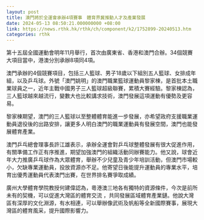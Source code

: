 ```yaml
---
layout: post
title: 澳門將於全運會承辦4項賽事　體育界冀推動人才及產業發展
date: 2024-05-13 08:50:21.000000000 +08:00
link: https://news.rthk.hk/rthk/ch/component/k2/1752899-20240513.htm
categories: rthk
---
```


第十五屆全國運動會明年11月舉行，首次由廣東省、香港和澳門合辦。34個競賽大項目當中，港澳分別承辦8項同4項。

澳門承辦的4個競賽項目，包括三人籃球、男子18歲以下組別五人籃球、女排成年組，以及乒乓球。外號「澳門姚明」的澳門職業籃球運動員黎家棟，是首批本土職業球員之一，近年主戰中國男子三人籃球超級聯賽，累積大賽經驗。黎家棟認為，三人籃球越來越流行，變數大也比較講求技術，澳門發展這項運動有優勢及更容易。

黎家棟期望，澳門的三人籃球以至整體體育能進一步發展，亦希望政府支援職業運動員退役後的出路安排，讓更多人明白澳門的職業運動員有發展空間，澳門也能發展體育產業。

澳門乒乓總會理事長許江雄表示，承辦全運會對乒乓球整體發展有很大促進作用，有關準備工作正有序推進，期望加強澳門的組織活動同辦賽能力。他又說，球會近年大力推廣乒乓球作為大眾體育，舉辦不少兒童及青少年培訓活動，但澳門市場較小，欠缺專業運動員，投放資源亦不足。他寄望日後能提升運動員的專業水平，培育出優秀運動員代表澳門出賽，在世界排名賽爭取成績。

廣州大學體育學院教授何建偉認為，粵港澳三地各有獨特的資源條件，今次是前所未有的契機，可以促進大灣區的體育交流 ，共同發展區域體育產業鏈。他說大灣區有深厚的文化淵源，有水相連，可以舉辦像武術及帆船等全新國際賽事，展現大灣區的體育風采，提升國際影響力。
